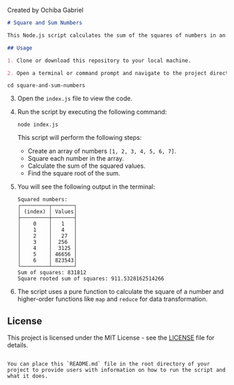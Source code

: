 Created by Ochiba Gabriel

```markdown
# Square and Sum Numbers

This Node.js script calculates the sum of the squares of numbers in an array and then finds the square root of the sum.

## Usage

1. Clone or download this repository to your local machine.

2. Open a terminal or command prompt and navigate to the project directory:
```

   ```
   cd square-and-sum-numbers
   ```

3. Open the `index.js` file to view the code.

4. Run the script by executing the following command:

   ```
   node index.js
   ```

   This script will perform the following steps:

   - Create an array of numbers `[1, 2, 3, 4, 5, 6, 7]`.
   - Square each number in the array.
   - Calculate the sum of the squared values.
   - Find the square root of the sum.

5. You will see the following output in the terminal:

   ```
   Squared numbers:
   ┌─────────┬───────┐
   │ (index) │ Values│
   ├─────────┼───────┤
   │    0    │   1   │
   │    1    │   4   │
   │    2    │   27  │
   │    3    │  256  │
   │    4    │  3125 │
   │    5    │ 46656 │
   │    6    │ 823543│
   └─────────┴───────┘
   Sum of squares: 831812
   Square rooted sum of squares: 911.5328162514266

6. The script uses a pure function to calculate the square of a number and higher-order functions like `map` and `reduce` for data transformation.

## License

This project is licensed under the MIT License - see the [LICENSE](LICENSE) file for details.
```

You can place this `README.md` file in the root directory of your project to provide users with information on how to run the script and what it does.